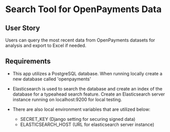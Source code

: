 # Search Tool for OpenPayments Data

## User Story
Users can query the most recent data from OpenPayments datasets for analysis and export to Excel if needed.


## Requirements
- This app utilizes a PostgreSQL database. When running locally create a new database called 'openpayments'

- Elasticsearch is used to search the database and create an index of the database for a typeahead search feature. Create an Elasticsearch server instance running on localhost:9200 for local testing. 

- There are also local environment variables that are utilized below:
    - SECRET_KEY (Django setting for securing signed data)
    - ELASTICSEARCH_HOST (URL for elasticsearch server instance)
